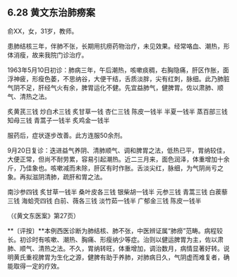 ## 6.28 黄文东治肺痨案

俞XX，女，31岁，教师。

患肺结核三年，伴肺不张，长期用抗痨药物治疗，未见效果。经常咯血、潮热，形体消瘦，故来我院门诊治疗。

1963年5月10日初诊：肺病三年，午后潮热，咳嗽痰稠，右胸隐痛，肝区作胀，面浮神疲，形瘦色萎，不思纳谷，大便干结，舌质淡胖，尖有红刺，脉细。此乃肺脏气阴不足，肝经气火有余，脾胃运化不健。先宜益肺气，健脾胃。佐以肃肺、顺气、清热之法。

炙黄芪三钱 炒白术三钱 炙甘草一钱 杏仁三钱 陈皮一钱半 半夏一钱半 蒸百部三钱 知母三钱 青蒿子一钱半 炙鸡金一钱半

服药后，症状逐步改善。此方连服50余剂。

9月20日复诊：迭进益气养阴、清肺顺气、调和脾胃之法，低热已平，胃纳较佳，大便正常，但尚不耐劳累，容易引起潮热。近二三月来，面色润泽，体重增加十余斤，乃佳象也。咳嗽减而未除，肝区有时作胀。舌淡尖红，脉细，为气阴尚亏之象。再拟滋阴清肺，疏肝和胃之法。

南沙参四钱 炙甘草一钱半 桑叶皮各三钱 银柴胡一钱半 元参三钱 青蒿三钱 白蒺藜三钱 海蛤壳四钱 白前、薇各三钱 淡竹茹一钱半 广郁金三钱 陈皮一钱半

（《黄文东医案》第27页）

**〔评按〕**本例西医诊断为肺结核、肺不张，中医辨证属“肺痨”范畴。病程较长。初诊时有咳嗽、潮热、胸痛、形瘦纳少等症。治则以健运脾胃为主，佐以肃肺、顺气、清热之法。不久，胃纳转旺，体重增加，调治数月，病情显著好转。说明黄氏重视脾胃为生化之源，健脾有助于养肺，对肺病日久，气阴虚而难复者，确能取得一定的疗效。

